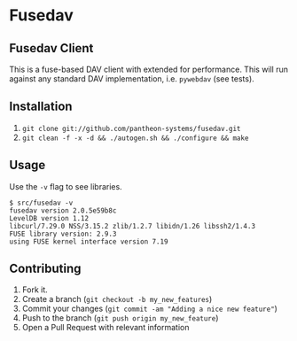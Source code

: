 Fusedav
=======

Fusedav Client
--------------

This is a fuse-based DAV client with extended for performance.
This will run against any standard DAV implementation, i.e.
`pywebdav` (see tests).


Installation
------------

1. ```git clone git://github.com/pantheon-systems/fusedav.git```
2. ```git clean -f -x -d && ./autogen.sh && ./configure && make```

Usage
-----

Use the ```-v``` flag to see libraries.
```
$ src/fusedav -v
fusedav version 2.0.5e59b8c
LevelDB version 1.12
libcurl/7.29.0 NSS/3.15.2 zlib/1.2.7 libidn/1.26 libssh2/1.4.3
FUSE library version: 2.9.3
using FUSE kernel interface version 7.19
```


Contributing
------------

1. Fork it.
2. Create a branch (`git checkout -b my_new_features`)
3. Commit your changes (`git commit -am "Adding a nice new feature"`)
4. Push to the branch (`git push origin my_new_feature`)
5. Open a Pull Request with relevant information

